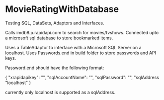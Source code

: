 # MovieRatingWithDatabase
Testing SQL, DataSets, Adaptors and Interfaces.

Calls imdb8.p.rapidapi.com to search for movies/tvshows.
Connected upto a microsoft sql database to store bookmarked items.

Uses a TableAdaptor to interface with a Microsoft SQL Server on a localhost.
Uses Passwords.end in build folder to store passwords and API keys.

Password.end should have the following format:

{
  "xrapidapikey": "",
  "sqlAccountName": "",
  "sqlPassword": "",
  "sqlAddress "localhost" 
}

currently only localhost is supported as a sqlAddress.

